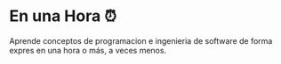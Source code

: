 # En una Hora ⏰

Aprende conceptos de programacion e ingenieria de software de forma expres en una hora o más, a veces menos.
